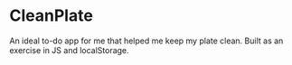 CleanPlate
==========

An ideal to-do app for me that helped me keep my plate clean. Built as an exercise in JS and localStorage.
